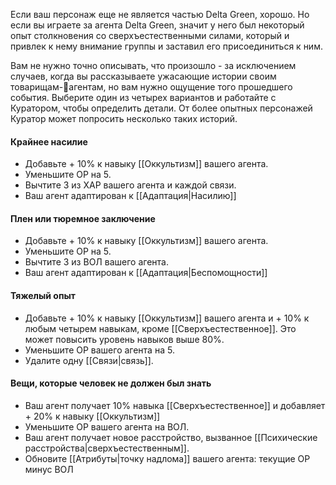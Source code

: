 Если ваш персонаж еще не является частью Delta Green, хорошо. Но если вы играете за агента Delta Green, значит у него был некоторый опыт столкновения со сверхъестественными силами, который и привлек к нему внимание группы и заставил его присоединиться к ним.

Вам не нужно точно описывать, что произошло - за исключением случаев, когда вы рассказываете ужасающие истории своим товарищам-агентам, но вам нужно ощущение того прошедшего события. Выберите один из четырех вариантов и работайте с Куратором, чтобы определить детали. От более опытных персонажей Куратор может попросить несколько таких историй.

#### Крайнее насилие 
- Добавьте + 10% к навыку [[Оккультизм]] вашего агента. 
- Уменьшите ОР на 5. 
- Вычтите 3 из ХАР вашего агента и каждой связи. 
- Ваш агент адаптирован к [[Адаптация|Насилию]]

#### Плен или тюремное заключение
- Добавьте + 10% к навыку [[Оккультизм]] вашего агента. 
- Уменьшите ОР на 5. 
- Вычтите 3 из ВОЛ вашего агента.
- Ваш агент адаптирован к [[Адаптация|Беспомощности]]

#### Тяжелый опыт
- Добавьте + 10% к навыку [[Оккультизм]] вашего агента и + 10% к любым четырем навыкам, кроме [[Сверхъестественное]]. Это может повысить уровень навыков выше 80%.
- Уменьшите ОР вашего агента на 5.
- Удалите одну [[Связи|связь]].

#### Вещи, которые человек не должен был знать
- Ваш агент получает 10% навыка [[Сверхъестественное]] и добавляет + 20% к навыку [[Оккультизм]]
- Уменьшите ОР вашего агента на ВОЛ.
- Ваш агент получает новое расстройство, вызванное [[Психические расстройства|сверхъестественным]]. 
- Обновите [[Атрибуты|точку надлома]] вашего агента: текущие ОР минус ВОЛ